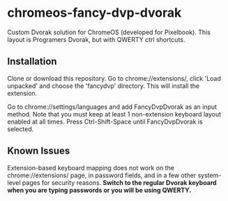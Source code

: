 # chromeos-fancy-dvp-dvorak
Custom Dvorak solution for ChromeOS (developed for Pixelbook). This layout is Programers Dvorak, but with QWERTY ctrl shortcuts.

## Installation
Clone or download this repository. Go to chrome://extensions/, click 'Load unpacked' and choose the 'fancydvp' directory. This will install the extension.

Go to chrome://settings/languages and add FancyDvpDvorak as an input method. Note that you must keep at least 1 non-extension keyboard layout enabled at all times. Press Ctrl-Shift-Space until FancyDvpDvorak is selected.

## Known Issues
Extension-based keyboard mapping does not work on the chrome://extensions/ page, in password fields, and in a few other system-level pages for security reasons. **Switch to the regular Dvorak keyboard when you are typing passwords or you will be using QWERTY.**
